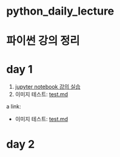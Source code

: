 # python_daily_lecture
# 파이썬 강의 정리


# day 1


1. [jupyter notebook 강의 실습](1-01JupyterNotebook.ipynb)
2. 이미지 테스트: [test.md](text.md)


a link:
 - 이미지 테스트: <a href='test.md'>test.md</a>


# day 2

